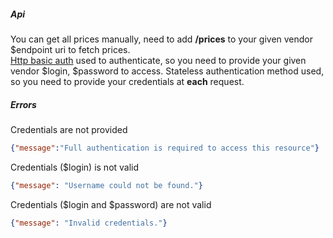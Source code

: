 ##### Api
You can get all prices manually, need to add **/prices** to your given vendor $endpoint uri to fetch prices.   
[Http basic auth](https://en.wikipedia.org/wiki/Basic_access_authentication) used to authenticate, so you need to provide your given vendor $login, $password to access.
Stateless authentication method used, so you need to provide your credentials at **each** request. 

##### Errors
Credentials are not provided
```json
{"message":"Full authentication is required to access this resource"} 
```
Credentials ($login) is not valid
```json
{"message": "Username could not be found."}
```
Credentials ($login and $password) are not valid
```json
{"message": "Invalid credentials."}
```
